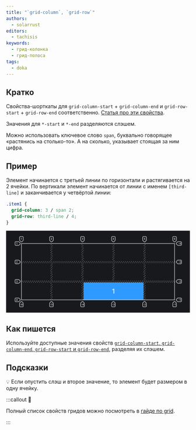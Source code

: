 ```yaml
---
title: "`grid-column`, `grid-row`"
authors:
  - solarrust
editors:
  - tachisis
keywords:
  - грид-колонка
  - грид-полоса
tags:
  - doka
---
```


## Кратко

Свойства-шорткаты для `grid-column-start` + `grid-column-end` и `grid-row-start` + `grid-row-end` соответственно. [Статья про эти свойства](/css/grid-start-end).

Значения для `*-start` и `*-end` разделяются слэшем.

Можно использовать ключевое слово `span`, буквально говорящее «растянись на столько-то». А на сколько, указывает стоящая за ним цифра.

## Пример

Элемент начинается с третьей линии по горизонтали и растягивается на 2 ячейки. По вертикали элемент начинается от линии с именем `[third-line]` и заканчивается у четвёртой линии:

```css
.item1 {
  grid-column: 3 / span 2;
  grid-row: third-line / 4;
}
```

![Пример реализации свойств-шорткатов grid-column, grid-row.](images/1.png)

## Как пишется

Используйте доступные значения свойств [`grid-column-start`, `grid-column-end`, `grid-row-start` и `grid-row-end`](/css/grid-start-end), разделяя их слэшем.

## Подсказки

💡 Если опустить слэш и второе значение, то элемент будет размером в одну ячейку.

:::callout 📝

Полный список свойств гридов можно посмотреть в [гайде по grid](/css/grid-guide/).

:::
